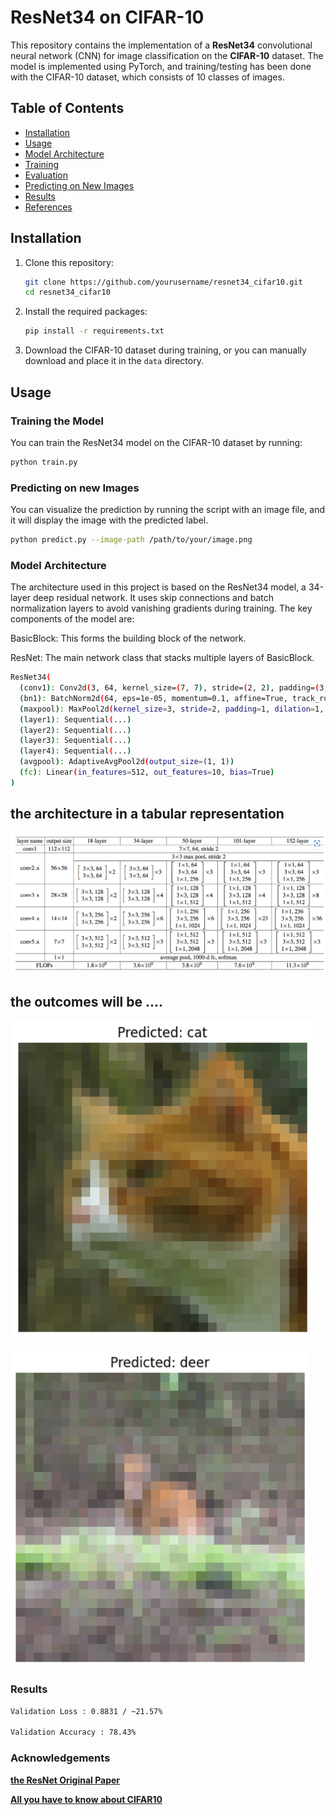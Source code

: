# ResNet34 on CIFAR-10

This repository contains the implementation of a **ResNet34** convolutional neural network (CNN) for image classification on the **CIFAR-10** dataset. The model is implemented using PyTorch, and training/testing has been done with the CIFAR-10 dataset, which consists of 10 classes of images.


## Table of Contents
- [Installation](https://pypi.org/project/cifar10/)
- [Usage](https://neurohive.io/en/popular-networks/resnet/)
- [Model Architecture](https://neurohive.io/en/popular-networks/resnet/)
- [Training](#training)
- [Evaluation](#evaluation)
- [Predicting on New Images](#predicting-on-new-images)
- [Results](#results)
- [References](#references)

## Installation

1. Clone this repository:
    ```bash
    git clone https://github.com/yourusername/resnet34_cifar10.git
    cd resnet34_cifar10
    ```

2. Install the required packages:
    ```bash
    pip install -r requirements.txt
    ```

3. Download the CIFAR-10 dataset during training, or you can manually download and place it in the `data` directory.

## Usage

### Training the Model

You can train the ResNet34 model on the CIFAR-10 dataset by running:

```bash
python train.py
```

### Predicting on new Images

You can visualize the prediction by running the script with an image file, and it will display the image with the predicted label.

```bash
python predict.py --image-path /path/to/your/image.png
```

### Model Architecture

The architecture used in this project is based on the ResNet34 model, a 34-layer deep residual network. It uses skip connections and batch normalization layers to avoid vanishing gradients during training. The key components of the model are:

BasicBlock: This forms the building block of the network.

ResNet: The main network class that stacks multiple layers of BasicBlock.
```bash
ResNet34(
  (conv1): Conv2d(3, 64, kernel_size=(7, 7), stride=(2, 2), padding=(3, 3), bias=False)
  (bn1): BatchNorm2d(64, eps=1e-05, momentum=0.1, affine=True, track_running_stats=True)
  (maxpool): MaxPool2d(kernel_size=3, stride=2, padding=1, dilation=1, ceil_mode=False)
  (layer1): Sequential(...)
  (layer2): Sequential(...)
  (layer3): Sequential(...)
  (layer4): Sequential(...)
  (avgpool): AdaptiveAvgPool2d(output_size=(1, 1))
  (fc): Linear(in_features=512, out_features=10, bias=True)
)
```
## the architecture in a tabular representation

![alt text](readme/image-3.png)

## the outcomes will be ....

![alt text](readme/image-1.png)

![alt text](readme/image.png)

### Results 
```bash
Validation Loss : 0.8831 / ~21.57%

Validation Accuracy : 78.43%
```


### Acknowledgements

[**the ResNet Original Paper**](https://arxiv.org/pdf/1512.03385)

[**All you have to know about CIFAR10**](https://pypi.org/project/cifar10/)

